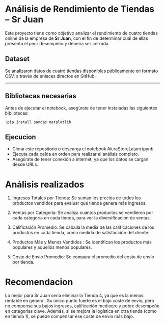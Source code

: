 # Análisis de Rendimiento de Tiendas – Sr Juan

Este proyecto tiene como objetivo analizar el rendimiento de cuatro tiendas online de la empresa de **Sr Juan**, con el fin de determinar cuál de ellas presenta el peor desempeño y debería ser cerrada.

## Dataset

Se analizaron datos de cuatro tiendas disponibles públicamente en formato CSV, a través de enlaces directos en GitHub.

---

## Bibliotecas necesarias

Antes de ejecutar el notebook, asegúrate de tener instaladas las siguientes bibliotecas:

```
!pip install pandas matplotlib
```
## Ejecucion
* Clona este repositorio o descarga el notebook AluraStoreLatam.ipynb.
* Ejecuta cada celda en orden para realizar el análisis completo.
* Asegúrate de tener conexión a internet, ya que los datos se cargan desde URLs.

# Análisis realizados

1. Ingresos Totales por Tienda: Se suman los precios de todos los productos vendidos para evaluar qué tienda genera más ingresos.

2. Ventas por Categoría: Se analiza cuántos productos se vendieron por cada categoría en cada tienda, para ver la diversificación de ventas.

3. Calificación Promedio: Se calcula la media de las calificaciones de los productos en cada tienda, como medida de satisfacción del cliente.

4. Productos Más y Menos Vendidos : Se identifican los productos más populares y aquellos menos populares.

5. Costo de Envío Promedio: Se compara el promedio del costo de envío por tienda.


# Recomendacion
Lo mejor para Sr Juan seria eliminar la Tienda 4, ya que es la menos rentable en general. Su único punto fuerte es el bajo coste de envío, pero no compensa sus bajos ingresos, calificación mediocre y pobre desempeño en categorías clave. Además, si se mejora la logística en otra tienda (como en tienda 1), se puede compensar ese coste de envío más bajo.
